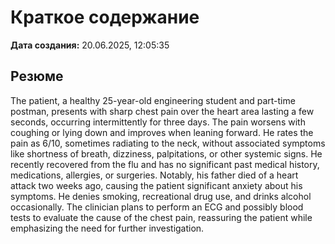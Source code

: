 # Краткое содержание

**Дата создания:** 20.06.2025, 12:05:35

## Резюме

The patient, a healthy 25-year-old engineering student and part-time postman, presents with sharp chest pain over the heart area lasting a few seconds, occurring intermittently for three days. The pain worsens with coughing or lying down and improves when leaning forward. He rates the pain as 6/10, sometimes radiating to the neck, without associated symptoms like shortness of breath, dizziness, palpitations, or other systemic signs. He recently recovered from the flu and has no significant past medical history, medications, allergies, or surgeries. Notably, his father died of a heart attack two weeks ago, causing the patient significant anxiety about his symptoms. He denies smoking, recreational drug use, and drinks alcohol occasionally. The clinician plans to perform an ECG and possibly blood tests to evaluate the cause of the chest pain, reassuring the patient while emphasizing the need for further investigation.
